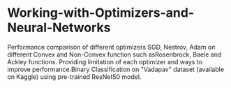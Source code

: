 # Working-with-Optimizers-and-Neural-Networks
Performance comparison of different optimizers SGD, Nestrov, Adam on different Convex and Non-Convex function such asRosenbrock, Baele and Ackley functions. Providing limitation of each optimizer and ways to improve performance.Binary Classification on "Vadapav" dataset (available on Kaggle) using pre-trained ResNet50 model.
